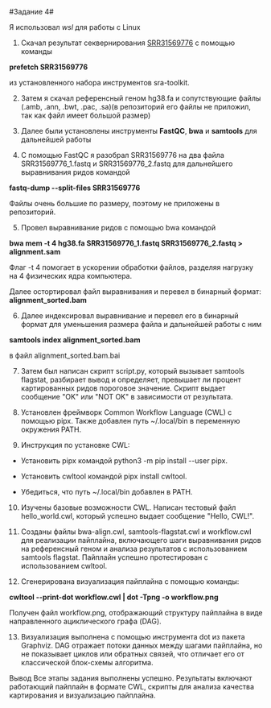 #Задание 4#

Я использовал _wsl_ для работы с Linux

1. Скачал результат секвернирования [SRR31569776](https://www.ncbi.nlm.nih.gov/sra/?term=SRR31569776) с помощью команды

**prefetch SRR31569776**

из установленного набора инструментов sra-toolkit.

2. Затем я скачал референсный геном hg38.fa и сопутствующие файлы (.amb, .ann, .bwt, .pac, .sa)(в репозиторий его файлы не приложил, так как файл имеет большой размер)
3. Далее были установлены инструменты **FastQC**, **bwa** и **samtools** для дальнейшей работы

4. С помощью FastQC я разобрал SRR31569776 на два файла SRR31569776_1.fastq и SRR31569776_2.fastq для дальнейшего выравнивания ридов командой

**fastq-dump --split-files SRR31569776**

Файлы очень большие по размеру, поэтому не приложены в репозиторий.

5. Провел выравнивание ридов с помощью bwa командой

**bwa mem -t 4 hg38.fa SRR31569776_1.fastq SRR31569776_2.fastq > alignment.sam**

Флаг -t 4 помогает в ускорении обработки файлов, разделяя нагрузку на 4 физических ядра компьютера.

Далее остортировал файл выравнивания и перевел в бинарный формат: **alignment_sorted.bam**

6. Далее индексировал выравнивание и перевел его в бинарный формат для уменьшения размера файла и дальнейшей работы с ним

**samtools index alignment_sorted.bam** 

в файл alignment_sorted.bam.bai

7. Затем был написан скрипт script.py, который вызывает samtools flagstat, разбирает вывод и определяет, превышает ли процент картированных ридов пороговое значение. Скрипт выдает сообщение "OK" или "NOT OK" в зависимости от результата. 

8. Установлен фреймворк Common Workflow Language (CWL) с помощью pipx. Также добавлен путь ~/.local/bin в переменную окружения PATH.

9. Инструкция по установке CWL:

 - Установить pipx командой python3 -m pip install --user pipx.

 - Установить cwltool командой pipx install cwltool.

 - Убедиться, что путь ~/.local/bin добавлен в PATH.

10. Изучены базовые возможности CWL. Написан тестовый файл hello_world.cwl, который успешно выдает сообщение "Hello, CWL!".

11. Созданы файлы bwa-align.cwl, samtools-flagstat.cwl и workflow.cwl для реализации пайплайна, включающего шаги выравнивания ридов на референсный геном и анализа результатов с использованием samtools flagstat.
Пайплайн успешно протестирован с использованием cwltool.

12. Сгенерирована визуализация пайплайна с помощью команды:

**cwltool --print-dot workflow.cwl | dot -Tpng -o workflow.png**

Получен файл workflow.png, отображающий структуру пайплайна в виде направленного ациклического графа (DAG).

13. Визуализация выполнена с помощью инструмента dot из пакета Graphviz. DAG отражает потоки данных между шагами пайплайна, но не показывает циклов или обратных связей, что отличает его от классической блок-схемы алгоритма.

Вывод
Все этапы задания выполнены успешно. Результаты включают работающий пайплайн в формате CWL, скрипты для анализа качества картирования и визуализацию пайплайна.


